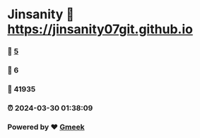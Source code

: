 # Jinsanity :link: https://jinsanity07git.github.io 
### :page_facing_up: [5](https://jinsanity07git.github.io/tag.html) 
### :speech_balloon: 6 
### :hibiscus: 41935 
### :alarm_clock: 2024-03-30 01:38:09 
### Powered by :heart: [Gmeek](https://github.com/Meekdai/Gmeek)
